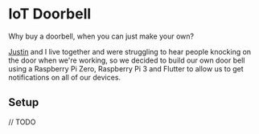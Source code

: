 # IoT Doorbell

Why buy a doorbell, when you can just make your own?

[Justin](https://github.com/jedevc) and I live together and were struggling to hear people knocking on the door when we're working, so we decided to build our own door bell using a Raspberry Pi Zero, Raspberry Pi 3 and Flutter to allow us to get notifications on all of our devices.

## Setup

// TODO

